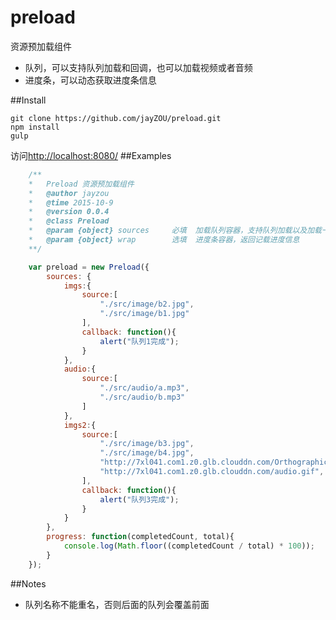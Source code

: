 # preload
资源预加载组件

 - 队列，可以支持队列加载和回调，也可以加载视频或者音频
 - 进度条，可以动态获取进度条信息

##Install

    git clone https://github.com/jayZOU/preload.git
    npm install
    gulp
    
访问[http://localhost:8080/][1]
##Examples
```js
    /**
	*	Preload 资源预加载组件
	*	@author jayzou
	*	@time 2015-10-9
	*	@version 0.0.4
	*	@class Preload
	*	@param {object}	sources		必填	加载队列容器，支持队列加载以及加载一个队列后传入回调
	*	@param {object}	wrap		选填	进度条容器，返回记载进度信息
	**/

    var preload = new Preload({
		sources: {
			imgs:{
				source:[
					"./src/image/b2.jpg",
					"./src/image/b1.jpg"
				],
				callback: function(){
					alert("队列1完成");
				}
			},
			audio:{
				source:[
					"./src/audio/a.mp3",
					"./src/audio/b.mp3"
				]
			},
			imgs2:{
				source:[
					"./src/image/b3.jpg",
					"./src/image/b4.jpg",
					"http://7xl041.com1.z0.glb.clouddn.com/OrthographicCamera.png",
					"http://7xl041.com1.z0.glb.clouddn.com/audio.gif",
				],
				callback: function(){
					alert("队列3完成");
				}
			}
		},
		progress: function(completedCount, total){
			console.log(Math.floor((completedCount / total) * 100));
		}
	});
```
##Notes

 - 队列名称不能重名，否则后面的队列会覆盖前面


  [1]: http://localhost:8080/